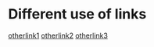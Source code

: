  # Different use of links 

 [otherlink1](https://example.com)
 [otherlink2](https://example1.com)
 [otherlink3](https:/examplebad.com)
 